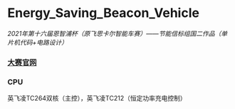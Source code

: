 # Energy_Saving_Beacon_Vehicle
*2021年第十六届恩智浦杯（原飞思卡尔智能车赛）——节能信标组国二作品（单片机代码+电路设计）*


### [大赛官网](http://smartcar.moocollege.com/home)

### CPU
英飞凌TC264双核（主控），英飞凌TC212（恒定功率充电控制）
